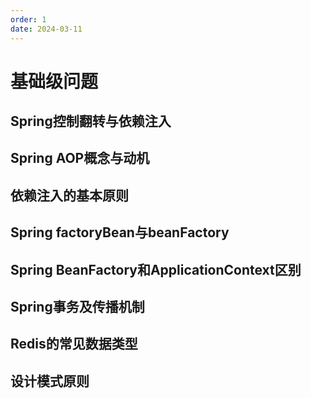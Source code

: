 ```yaml
---
order: 1
date: 2024-03-11
---
```


# 基础级问题

## Spring控制翻转与依赖注入

## Spring AOP概念与动机

## 依赖注入的基本原则

## Spring factoryBean与beanFactory

## Spring BeanFactory和ApplicationContext区别

## Spring事务及传播机制

## Redis的常见数据类型

## 设计模式原则
